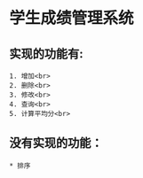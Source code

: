 # 学生成绩管理系统
## 实现的功能有:<br>
    1. 增加<br>
    2. 删除<br>
    3. 修改<br>
    4. 查询<br>
    5. 计算平均分<br>
## 没有实现的功能：<br>
    * 排序
